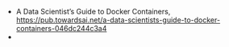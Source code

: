 


 - A Data Scientist’s Guide to Docker Containers, https://pub.towardsai.net/a-data-scientists-guide-to-docker-containers-046dc244c3a4
 - 
